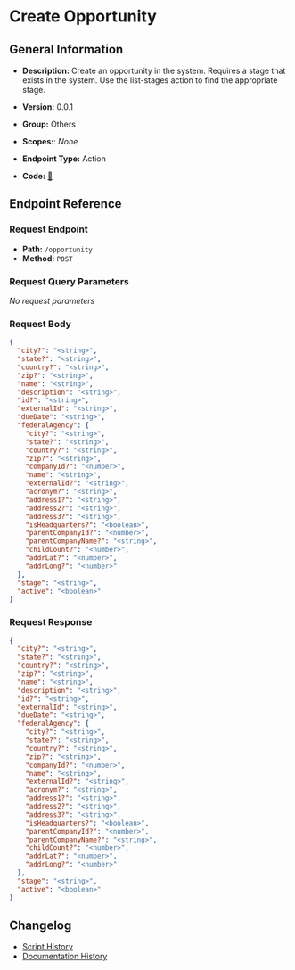 # Create Opportunity

## General Information

- **Description:** Create an opportunity in the system. Requires a stage that exists
in the system. Use the list-stages action to find the appropriate stage.

- **Version:** 0.0.1
- **Group:** Others
- **Scopes:**: _None_
- **Endpoint Type:** Action
- **Code:** [🔗](https://github.com/NangoHQ/integration-templates/tree/main/integrations/unanet/actions/create-opportunity.ts)


## Endpoint Reference

### Request Endpoint

- **Path:** `/opportunity`
- **Method:** `POST`

### Request Query Parameters

_No request parameters_

### Request Body

```json
{
  "city?": "<string>",
  "state?": "<string>",
  "country?": "<string>",
  "zip?": "<string>",
  "name": "<string>",
  "description": "<string>",
  "id?": "<string>",
  "externalId": "<string>",
  "dueDate": "<string>",
  "federalAgency": {
    "city?": "<string>",
    "state?": "<string>",
    "country?": "<string>",
    "zip?": "<string>",
    "companyId?": "<number>",
    "name": "<string>",
    "externalId?": "<string>",
    "acronym?": "<string>",
    "address1?": "<string>",
    "address2?": "<string>",
    "address3?": "<string>",
    "isHeadquarters?": "<boolean>",
    "parentCompanyId?": "<number>",
    "parentCompanyName?": "<string>",
    "childCount?": "<number>",
    "addrLat?": "<number>",
    "addrLong?": "<number>"
  },
  "stage": "<string>",
  "active": "<boolean>"
}
```

### Request Response

```json
{
  "city?": "<string>",
  "state?": "<string>",
  "country?": "<string>",
  "zip?": "<string>",
  "name": "<string>",
  "description": "<string>",
  "id?": "<string>",
  "externalId": "<string>",
  "dueDate": "<string>",
  "federalAgency": {
    "city?": "<string>",
    "state?": "<string>",
    "country?": "<string>",
    "zip?": "<string>",
    "companyId?": "<number>",
    "name": "<string>",
    "externalId?": "<string>",
    "acronym?": "<string>",
    "address1?": "<string>",
    "address2?": "<string>",
    "address3?": "<string>",
    "isHeadquarters?": "<boolean>",
    "parentCompanyId?": "<number>",
    "parentCompanyName?": "<string>",
    "childCount?": "<number>",
    "addrLat?": "<number>",
    "addrLong?": "<number>"
  },
  "stage": "<string>",
  "active": "<boolean>"
}
```

## Changelog

- [Script History](https://github.com/NangoHQ/integration-templates/commits/main/integrations/unanet/actions/create-opportunity.ts)
- [Documentation History](https://github.com/NangoHQ/integration-templates/commits/main/integrations/unanet/actions/create-opportunity.md)

<!-- END  GENERATED CONTENT -->

